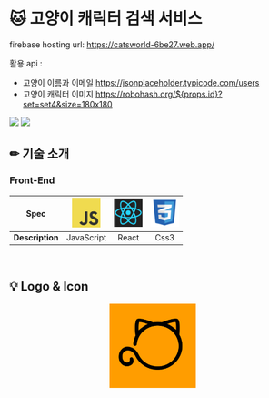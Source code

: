 # 🐱 고양이 캐릭터 검색 서비스

firebase hosting url:
https://catsworld-6be27.web.app/


활용 api :
- 고양이 이름과 이메일
https://jsonplaceholder.typicode.com/users
- 고양이 캐릭터 이미지
https://robohash.org/${props.id}?set=set4&size=180x180

<img src = "https://github.com/frame-creator/css/blob/master/cssimg/%E1%84%89%E1%85%B3%E1%84%8F%E1%85%B3%E1%84%85%E1%85%B5%E1%86%AB%E1%84%89%E1%85%A3%E1%86%BA%202020-05-28%20%E1%84%8B%E1%85%A9%E1%84%92%E1%85%AE%206.55.23.png?raw=true">


<img src = "https://github.com/frame-creator/css/blob/master/cssimg/%E1%84%89%E1%85%B3%E1%84%8F%E1%85%B3%E1%84%85%E1%85%B5%E1%86%AB%E1%84%89%E1%85%A3%E1%86%BA%202020-05-28%20%E1%84%8B%E1%85%A9%E1%84%92%E1%85%AE%206.56.09.png?raw=true">


## ✏ 기술 소개

### Front-End

| Spec | <img width= 50 src="https://github.com/frame-creator/stackimage/blob/master/stackimg/logo-javascript.png?raw=true"> | <img width= 50 src="https://github.com/frame-creator/stackimage/blob/master/stackimg/react.png?raw=true"> | <img width= 50 src="https://github.com/frame-creator/stackimage/blob/master/stackimg/css3logo.png?raw=true"> | 
| :--: | :--: | :--: | :--: | 
| **Description** | JavaScript | React | Css3 | 

</br>

##  💡 Logo & Icon






<p align="center"><img width="30%"  src="https://github.com/frame-creator/stackimage/blob/master/reademe/cats.png?raw=true"></p>

<br/>


